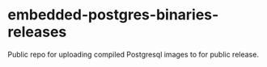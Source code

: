 # embedded-postgres-binaries-releases

Public repo for uploading compiled Postgresql images to for public release.
